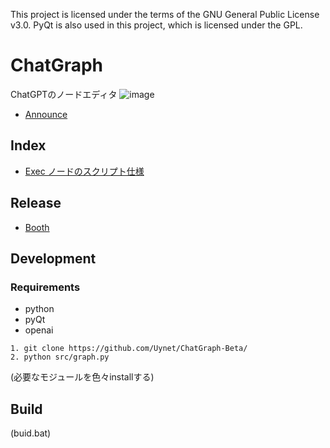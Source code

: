 This project is licensed under the terms of the GNU General Public License v3.0. PyQt is also used in this project, which is licensed under the GPL.

# ChatGraph
ChatGPTのノードエディタ
![image](https://github.com/Uynet/ChatGraph-Beta/assets/18478402/c9cc3cc5-5d32-49e9-8b90-91422cee0030)

- [Announce](https://twitter.com/NoContextAl)

## Index

- [Exec ノードのスクリプト仕様](readme/spec.md)

## Release

- [Booth](https://uynet.booth.pm/items/4728147)

## Development

### Requirements

- python
- pyQt
- openai

```
1. git clone https://github.com/Uynet/ChatGraph-Beta/
2. python src/graph.py
```
(必要なモジュールを色々installする)

## Build

(buid.bat)

